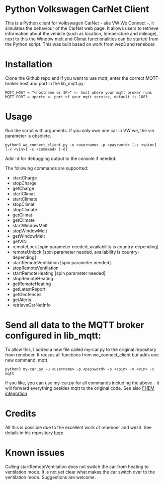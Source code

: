 # Python Volkswagen CarNet Client

This is a Python client for Volkswagen CarNet - aka VW We Connect -, it simulates the behaviour of the CarNet web page. It allows users to retrieve information about the vehicle (such as location, temperature and mileage), next to this the Window melt and Climat functionalities can be started from the Python script. This was built based on work from wez3 and reneboer.

# Installation

Clone the Github repo and if you want to use mqtt, enter the correct MQTT-broker host and port in the lib_mqtt.py:

```
MQTT_HOST = "<hostname or IP>" <- host where your mqtt broker runs
MQTT_PORT = <port> <- port of your mqtt service, default is 1883
```

# Usage

Run the script with arguments. If you only own one car in VW we, the vin parameter is obsolete.

```
python3 we_connect_client.py -u <username> -p <password> [-s <spin>] [-v <vin>] -c <command> [-d]
```

Add -d for debugging output to the console if needed.

The following commands are supported:

* startCharge
* stopCharge
* getCharge
* startClimat
* startClimate
* stopClimat
* stopClimate
* getClimat
* getClimate
* startWindowMelt
* stopWindowMelt
* getWindowMelt
* getVIN
* remoteLock [spin parameter needed, availability is country-depending]
* remoteUnlock [spin parameter needed, availability is country-depending]
* startRemoteVentilation [spin parameter needed]
* stopRemoteVentilation
* startRemoteHeating [spin parameter needed]
* stopRemoteHeating
* getRemoteHeating
* getLatestReport    
* getGeofences
* getAlerts
* retrieveCarNetInfo

# Send all data to the MQTT broker configured in lib_mqtt:

To allow this, I added a new file called my-car.py to the original repository from reneboer. It reuses all functions from we_connect_client but adds one new command: mqtt.
```
python3 my-car.py -u <username> -p <password> -s <spin> -v <vin> -c mqtt
```
If you like, you can use my-car.py for all commands including the above - it will forward everything besides mqtt to the original code.
See also [FHEM integration](https://forum.fhem.de/index.php/topic,83090.msg886586.html#msg886586)

# Credits

All this is possible due to the excellent work of reneboer and wez3. See details in his repository [here](https://github.com/reneboer/python-carnet-client)

# Known issues

Calling startRemoteVentilation does not switch the car from heating to ventilation mode. It is not yet clear what makes the car switch over to the ventilation mode. Suggestions are welcome.
